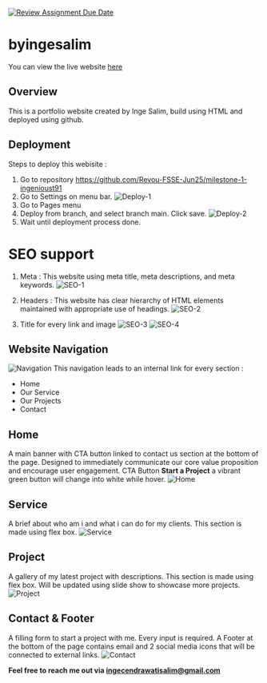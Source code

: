 [![Review Assignment Due Date](https://classroom.github.com/assets/deadline-readme-button-22041afd0340ce965d47ae6ef1cefeee28c7c493a6346c4f15d667ab976d596c.svg)](https://classroom.github.com/a/akoVEwkh)
# byingesalim
You can view the live website [here]()

## Overview
This is a portfolio website created by Inge Salim, build using HTML and deployed using github.

## Deployment
Steps to deploy this webisite :
1. Go to repository https://github.com/Revou-FSSE-Jun25/milestone-1-ingenioust91
2. Go to Settings on menu bar.
![Deploy-1](https://i.imgur.com/8bjFOAM.jpeg)
3. Go to Pages menu
4. Deploy from branch, and select branch main. Click save.
![Deploy-2](https://i.imgur.com/moLYGEY.jpeg)
5. Wait until deployment process done.

# SEO support
1. Meta :
This website using meta title, meta descriptions, and meta keywords.
![SEO-1](https://i.imgur.com/P21lDh0.jpeg)

2. Headers : 
This website has clear hierarchy of HTML elements maintained with appropriate use of headings.
![SEO-2](https://i.imgur.com/FJYaOyI.jpeg)

3. Title for every link and image
![SEO-3](https://i.imgur.com/NoT5LJ6.jpeg) ![SEO-4](https://i.imgur.com/EFhyyWr.jpeg)

## Website Navigation
![Navigation](https://i.imgur.com/LgK9eGX.jpeg)
This navigation leads to an internal link for every section :
* Home
* Our Service
* Our Projects
* Contact

## Home
A main banner with CTA button linked to contact us section at the bottom of the page.
Designed to immediately communicate our core value proposition and encourage user engagement.
CTA Button **Start a Project** a vibrant green button will change into white while hover.
![Home](https://i.imgur.com/uQYV45A.jpeg)

## Service
A brief about who am i and what i can do for my clients. This section is made using flex box.
![Service](https://i.imgur.com/duVpfUX.jpeg)

## Project
A gallery of my latest project with descriptions. This section is made using flex box. Will be updated using slide show to showcase more projects.
![Project](https://i.imgur.com/uGNBH6q.jpeg)

## Contact & Footer
A filling form to start a project with me. Every input is required.
A Footer at the bottom of the page contains email and 2 social media icons that will be connected to external links.
![Contact](https://i.imgur.com/rvClpSW.jpeg)

**Feel free to reach me out via ingecendrawatisalim@gmail.com**